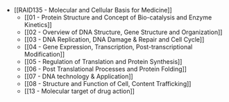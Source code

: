 - [[RAID135 - Molecular and Cellular Basis for Medicine]]
	- [[01 - Protein Structure and Concept of Bio-catalysis and Enzyme Kinetics]]
	- [[02 - Overview of DNA Structure, Gene Structure and Organization]]
	- [[03 - DNA Replication, DNA Damage & Repair and Cell Cycle]]
	- [[04 - Gene Expression, Transcription, Post-transcriptional Modification]]
	- [[05 - Regulation of Translation and Protein Synthesis]]
	- [[06 - Post Translational Processes and Protein Folding]]
	- [[07 - DNA technology & Application]]
	- [[08 - Structure and Function of Cell, Content Trafficking]]
	- [[13 - Molecular target of drug action]]
